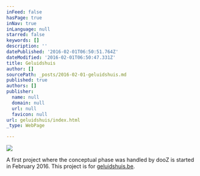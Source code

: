 ```yaml
---
inFeed: false
hasPage: true
inNav: true
inLanguage: null
starred: false
keywords: []
description: ''
datePublished: '2016-02-01T06:50:51.764Z'
dateModified: '2016-02-01T06:50:47.331Z'
title: Geluidshuis
author: []
sourcePath: _posts/2016-02-01-geluidshuis.md
published: true
authors: []
publisher:
  name: null
  domain: null
  url: null
  favicon: null
url: geluidshuis/index.html
_type: WebPage

---
```

![](https://the-grid-user-content.s3-us-west-2.amazonaws.com/ade68919-b0de-4a7d-8e6f-7ae251646d9c.png)

A first project where the conceptual phase was handled by dooZ is started in February 2016\. This project is for [geluidshuis.be][0]. 

[0]: htttp://www.geluidshuis.be/